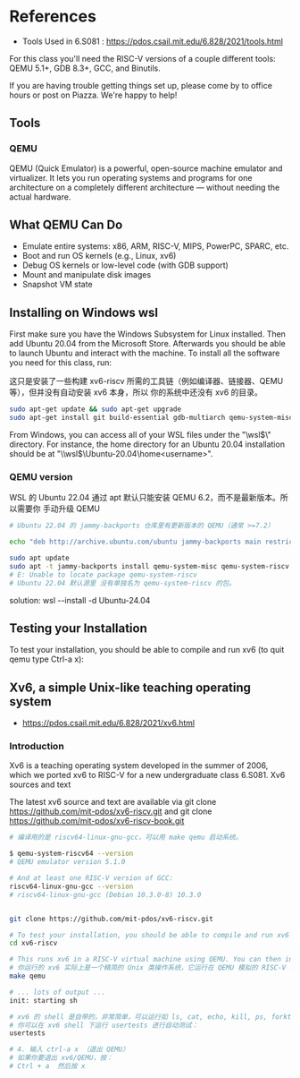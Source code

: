 
# References 
- Tools Used in 6.S081 : https://pdos.csail.mit.edu/6.828/2021/tools.html
  

For this class you'll need the RISC-V versions of a couple different tools: QEMU 5.1+, GDB 8.3+, GCC, and Binutils.

If you are having trouble getting things set up, please come by to office hours or post on Piazza. We're happy to help!

## Tools

### QEMU

QEMU (Quick Emulator) is a powerful, open-source machine emulator and virtualizer. It lets you run operating systems and programs for one architecture on a completely different architecture — without needing the actual hardware.

##  What QEMU Can Do

- Emulate entire systems: x86, ARM, RISC-V, MIPS, PowerPC, SPARC, etc.
- Boot and run OS kernels (e.g., Linux, xv6)
- Debug OS kernels or low-level code (with GDB support)
- Mount and manipulate disk images
- Snapshot VM state


## Installing on Windows wsl

First make sure you have the Windows Subsystem for Linux installed. Then add Ubuntu 20.04 from the Microsoft Store. Afterwards you should be able to launch Ubuntu and interact with the machine. To install all the software you need for this class, run:

这只是安装了一些构建 xv6-riscv 所需的工具链（例如编译器、链接器、QEMU 等），但并没有自动安装 xv6 本身，所以 你的系统中还没有 xv6 的目录。

```bash
sudo apt-get update && sudo apt-get upgrade
sudo apt-get install git build-essential gdb-multiarch qemu-system-misc gcc-riscv64-linux-gnu binutils-riscv64-linux-gnu
```

From Windows, you can access all of your WSL files under the "\\wsl$\" directory. For instance, the home directory for an Ubuntu 20.04 installation should be at "\\wsl$\Ubuntu-20.04\home\<username>\".

### QEMU version

WSL 的 Ubuntu 22.04 通过 apt 默认只能安装 QEMU 6.2，而不是最新版本。所以需要你 手动升级 QEMU

```bash
# Ubuntu 22.04 的 jammy-backports 仓库里有更新版本的 QEMU（通常 >=7.2）

echo "deb http://archive.ubuntu.com/ubuntu jammy-backports main restricted universe multiverse" | sudo tee -a /etc/apt/sources.list

sudo apt update
sudo apt -t jammy-backports install qemu-system-misc qemu-system-riscv
# E: Unable to locate package qemu-system-riscv
# Ubuntu 22.04 默认源里 没有单独名为 qemu-system-riscv 的包。
```
solution: wsl --install -d Ubuntu-24.04


## Testing your Installation

To test your installation, you should be able to compile and run xv6 (to quit qemu type Ctrl-a x):


## Xv6, a simple Unix-like teaching operating system

- https://pdos.csail.mit.edu/6.828/2021/xv6.html





 
### Introduction

Xv6 is a teaching operating system developed in the summer of 2006, which we ported xv6 to RISC-V for a new undergraduate class 6.S081.
Xv6 sources and text

The latest xv6 source and text are available via
git clone https://github.com/mit-pdos/xv6-riscv.git
and
git clone https://github.com/mit-pdos/xv6-riscv-book.git



```bash
# 编译用的是 riscv64-linux-gnu-gcc，可以用 make qemu 启动系统。

$ qemu-system-riscv64 --version
# QEMU emulator version 5.1.0

# And at least one RISC-V version of GCC:
riscv64-linux-gnu-gcc --version
# riscv64-linux-gnu-gcc (Debian 10.3.0-8) 10.3.0


git clone https://github.com/mit-pdos/xv6-riscv.git

# To test your installation, you should be able to compile and run xv6 (to quit qemu type Ctrl-a x):
cd xv6-riscv

# This runs xv6 in a RISC-V virtual machine using QEMU. You can then interact with it as if it were real hardware.
# 你运行的 xv6 实际上是一个精简的 Unix 类操作系统，它运行在 QEMU 模拟的 RISC-V 机器上。
make qemu

# ... lots of output ...
init: starting sh

# xv6 的 shell 是自带的，非常简单，可以运行如 ls, cat, echo, kill, ps, forktest, stressfs, usertests 等命令。
# 你可以在 xv6 shell 下运行 usertests 进行自动测试：
usertests

# 4. 输入 ctrl-a x （退出 QEMU）
# 如果你要退出 xv6/QEMU，按：
# Ctrl + a  然后按 x

```




